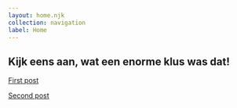 ```yaml
---
layout: home.njk
collection: navigation
label: Home
---
```


<h2>Kijk eens aan, wat een enorme klus was dat!</h2>

<a href="posts/first-post/">First post</a>

<a href="posts/first-post/">Second post</a>
